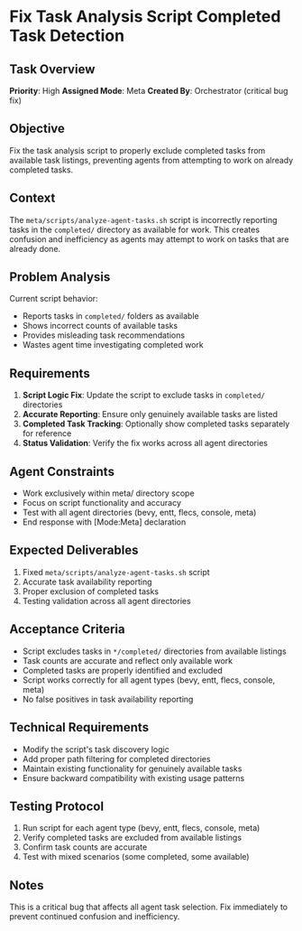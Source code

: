 # Fix Task Analysis Script Completed Task Detection

## Task Overview
**Priority**: High
**Assigned Mode**: Meta
**Created By**: Orchestrator (critical bug fix)

## Objective
Fix the task analysis script to properly exclude completed tasks from available task listings, preventing agents from attempting to work on already completed tasks.

## Context
The `meta/scripts/analyze-agent-tasks.sh` script is incorrectly reporting tasks in the `completed/` directory as available for work. This creates confusion and inefficiency as agents may attempt to work on tasks that are already done.

## Problem Analysis
Current script behavior:
- Reports tasks in `completed/` folders as available
- Shows incorrect counts of available tasks
- Provides misleading task recommendations
- Wastes agent time investigating completed work

## Requirements
1. **Script Logic Fix**: Update the script to exclude tasks in `completed/` directories
2. **Accurate Reporting**: Ensure only genuinely available tasks are listed
3. **Completed Task Tracking**: Optionally show completed tasks separately for reference
4. **Status Validation**: Verify the fix works across all agent directories

## Agent Constraints
- Work exclusively within meta/ directory scope
- Focus on script functionality and accuracy
- Test with all agent directories (bevy, entt, flecs, console, meta)
- End response with [Mode:Meta] declaration

## Expected Deliverables
1. Fixed `meta/scripts/analyze-agent-tasks.sh` script
2. Accurate task availability reporting
3. Proper exclusion of completed tasks
4. Testing validation across all agent directories

## Acceptance Criteria
- Script excludes tasks in `*/completed/` directories from available listings
- Task counts are accurate and reflect only available work
- Completed tasks are properly identified and excluded
- Script works correctly for all agent types (bevy, entt, flecs, console, meta)
- No false positives in task availability reporting

## Technical Requirements
- Modify the script's task discovery logic
- Add proper path filtering for completed directories
- Maintain existing functionality for genuinely available tasks
- Ensure backward compatibility with existing usage patterns

## Testing Protocol
1. Run script for each agent type (bevy, entt, flecs, console, meta)
2. Verify completed tasks are excluded from available listings
3. Confirm task counts are accurate
4. Test with mixed scenarios (some completed, some available)

## Notes
This is a critical bug that affects all agent task selection. Fix immediately to prevent continued confusion and inefficiency.